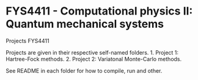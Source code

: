 # FYS4411 - Computational physics II: Quantum mechanical systems
Projects FYS4411

Projects are given in their respective self-named folders.
    1. Project 1: Hartree-Fock methods.
    2. Project 2: Variatonal Monte-Carlo methods.

See README in each folder for how to compile, run and other.
